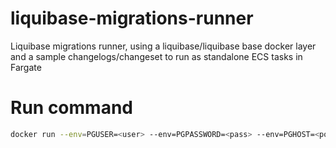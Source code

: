 # liquibase-migrations-runner
Liquibase migrations runner, using a liquibase/liquibase base docker layer and a sample changelogs/changeset to run as standalone ECS tasks in Fargate


# Run command
```bash
docker run --env=PGUSER=<user> --env=PGPASSWORD=<pass> --env=PGHOST=<postgres ip/host> --env=PGPORT=5432 --env=PGDATABASE=<db name> lb-migrations-fargate:latest
```
